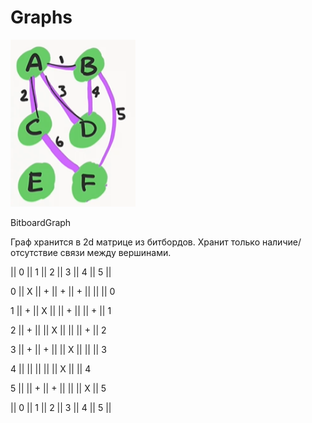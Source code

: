<h1>Graphs</h1>
<img src="https://github.com/letov/data-structures-and-algorithms-course/blob/main/19-Graphs/images/1.png?raw=true" width="200">
<p>BitboardGraph</p>
<p>Граф хранится в 2d матрице из битбордов. Хранит только наличие/отсутствие связи между вершинами.</p>
<p>  ||   0   ||   1   ||   2   ||   3   ||   4   ||   5   ||  </p>
<p>0 ||   X   ||   +   ||   +   ||   +   ||       ||       || 0</p>
<p>1 ||   +   ||   X   ||       ||   +   ||       ||   +   || 1</p>
<p>2 ||   +   ||       ||   X   ||       ||       ||   +   || 2</p>
<p>3 ||   +   ||   +   ||       ||   X   ||       ||       || 3</p>
<p>4 ||       ||       ||       ||       ||   X   ||       || 4</p>
<p>5 ||       ||   +   ||   +   ||       ||       ||   X   || 5</p>
<p>  ||   0   ||   1   ||   2   ||   3   ||   4   ||   5   ||  </p>
